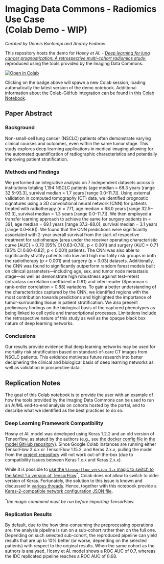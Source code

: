 # Imaging Data Commons - Radiomics Use Case <br>(Colab Demo - WIP)

*Curated by Dennis Bontempi and Andrey Fedorov*

This repository hosts the demo for *Hosny et Al. - [Deep learning for lung cancer prognostication: A retrospective multi-cohort radiomics study](https://journals.plos.org/plosmedicine/article?id=10.1371/journal.pmed.1002711)*, reproduced using the tools provided by the Imaging Data Commons.


[![Open In Colab](https://colab.research.google.com/assets/colab-badge.svg)](https://colab.research.google.com/github/ImagingDataCommons/IDC-Examples/blob/master/notebooks/nsclc-radiomics/nsclc_radiomics_demo.ipynb)

Clicking on the badge above will spawn a new Colab session, loading automatically the latest version of the demo notebook. Additional information about the Colab-GitHub integration can be found in [this Colab Notebook](https://colab.research.google.com/github/googlecolab/colabtools/blob/master/notebooks/colab-github-demo.ipynb#scrollTo=WzIRIt9d2huC).

## Paper Abstract

### Background

Non-small-cell lung cancer (NSCLC) patients often demonstrate varying clinical courses and outcomes, even within the same tumor stage. This study explores deep learning applications in medical imaging allowing for the automated quantification of radiographic characteristics and potentially improving patient stratification.

### Methods and Findings

We performed an integrative analysis on 7 independent datasets across 5 institutions totaling 1,194 NSCLC patients (age median = 68.3 years [range 32.5–93.3], survival median = 1.7 years [range 0.0–11.7]). Using external validation in computed tomography (CT) data, we identified prognostic signatures using a 3D convolutional neural network (CNN) for patients treated with radiotherapy (n = 771, age median = 68.0 years [range 32.5–93.3], survival median = 1.3 years [range 0.0–11.7]). We then employed a transfer learning approach to achieve the same for surgery patients (n = 391, age median = 69.1 years [range 37.2–88.0], survival median = 3.1 years [range 0.0–8.8]). We found that the CNN predictions were significantly associated with 2-year overall survival from the start of respective treatment for radiotherapy (area under the receiver operating characteristic curve [AUC] = 0.70 [95% CI 0.63–0.78], p < 0.001) and surgery (AUC = 0.71 [95% CI 0.60–0.82], p < 0.001) patients. The CNN was also able to significantly stratify patients into low and high mortality risk groups in both the radiotherapy (p < 0.001) and surgery (p = 0.03) datasets. Additionally, the CNN was found to significantly outperform random forest models built on clinical parameters—including age, sex, and tumor node metastasis stage—as well as demonstrate high robustness against test–retest (intraclass correlation coefficient = 0.91) and inter-reader (Spearman s rank-order correlation = 0.88) variations. To gain a better understanding of the characteristics captured by the CNN, we identified regions with the most contribution towards predictions and highlighted the importance of tumor-surrounding tissue in patient stratification. We also present preliminary findings on the biological basis of the captured phenotypes as being linked to cell cycle and transcriptional processes. Limitations include the retrospective nature of this study as well as the opaque black box nature of deep learning networks.

### Conclusions 

Our results provide evidence that deep learning networks may be used for mortality risk stratification based on standard-of-care CT images from NSCLC patients. This evidence motivates future research into better deciphering the clinical and biological basis of deep learning networks as well as validation in prospective data.

## Replication Notes

The goal of this Colab notebook is to provide the user with an example of how the tools provided by the Imaging Data Commons can be used to run an AI/ML end-to-end analysis on cohorts hosted by the portal, and to describe what we identified as the best practices to do so.

### Deep Learning Framework Compatibility

Hosny et Al. model was developed using Keras 1.2.2 and an old version of Tensorflow, as stated by the authors (e.g., see [the docker config file in the model GitHub repository](https://github.com/modelhub-ai/deep-prognosis/blob/master/dockerfiles/keras:1.0.1)). Since Google Colab instances are running either TensorFlow 2.x.x or TensorFlow 1.15.2, and Keras 2.x.x, pulling the model from the [project repository](https://github.com/modelhub-ai/deep-prognosis) will not work out-of-the-box (due to compatibility issues between Keras 1.x.x and Keras 2.x.x). 

While it is possible to [use the `%tensorflow_version 1.x` magic to switch to the latest 1.x version of TensorFlow](https://colab.research.google.com/notebooks/tensorflow_version.ipynb)<sup>*</sup>, Colab does not allow to switch to older version of Keras. Fortunately, the solution to this issue is known and discussed in [various threads](https://github.com/keras-team/keras/issues/6382#issuecomment-530258501). Hence, together with this notebook provide a [Keras-2-compatible network configuration JSON file](https://github.com/ImagingDataCommons/IDC-Examples/blob/master/notebooks/nsclc-radiomics/demo/architecture.json).

<i><sup>*</sup>the magic command must be run before importing TensorFlow.</i>

### Replication Results

By default, due to the how time-consuming the preprocessing operations are, the analysis pipeline is run on a sub-cohort rather then on the full one. Depending on such selected sub-cohort, the reproduced pipeline can yield results that are up to 10% better (or worse, depending on the selected patients) with respect to the original results. When the same cohort as the authors is analysed, Hosny et Al. model shows a ROC AUC of 0.7, whereas the IDC replicated pipeline reaches a ROC AUC of 0.68.